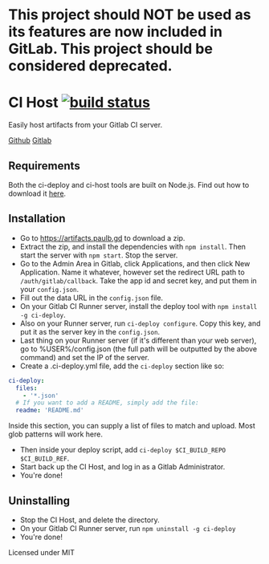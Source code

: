 # This project should NOT be used as its features are now included in GitLab. This project should be considered deprecated.

# CI Host [![build status](https://git.paulb.gd/ci/projects/1/status.png?ref=master)](https://git.paulb.gd/ci/projects/1?ref=master)
Easily host artifacts from your Gitlab CI server.

[Github](https://github.com/PaulBGD/ci-host) [Gitlab](https://git.paulb.gd/PaulBGD/ci-host)

## Requirements
Both the ci-deploy and ci-host tools are built on Node.js. Find out how to download it [here](https://github.com/joyent/node/wiki/Installing-Node.js-via-package-manager).

## Installation

* Go to https://artifacts.paulb.gd to download a zip.
* Extract the zip, and install the dependencies with `npm install`. Then start the server with `npm start`. Stop the server.
* Go to the Admin Area in Gitlab, click Applications, and then click New Application. Name it whatever, however set the redirect URL path to `/auth/gitlab/callback`. Take the app id and secret key, and put them in your `config.json`.
* Fill out the data URL in the `config.json` file.
* On your Gitlab CI Runner server, install the deploy tool with `npm install -g ci-deploy`.
* Also on your Runner server, run `ci-deploy configure`. Copy this key, and put it as the server key in the `config.json`.
* Last thing on your Runner server (if it's different than your web server), go to %USER%/config.json (the full path will be outputted by the above command) and set the IP of the server.
* Create a .ci-deploy.yml file, add the `ci-deploy` section like so:

```yaml
ci-deploy:
  files:
    - '*.json'
  # If you want to add a README, simply add the file:
  readme: 'README.md'
```
Inside this section, you can supply a list of files to match and upload. Most glob patterns will work here.

* Then inside your deploy script, add `ci-deploy $CI_BUILD_REPO $CI_BUILD_REF`.
* Start back up the CI Host, and log in as a Gitlab Administrator.
* You're done!

## Uninstalling
* Stop the CI Host, and delete the directory.
* On your Gitlab CI Runner server, run `npm uninstall -g ci-deploy`
* You're done!

Licensed under MIT
